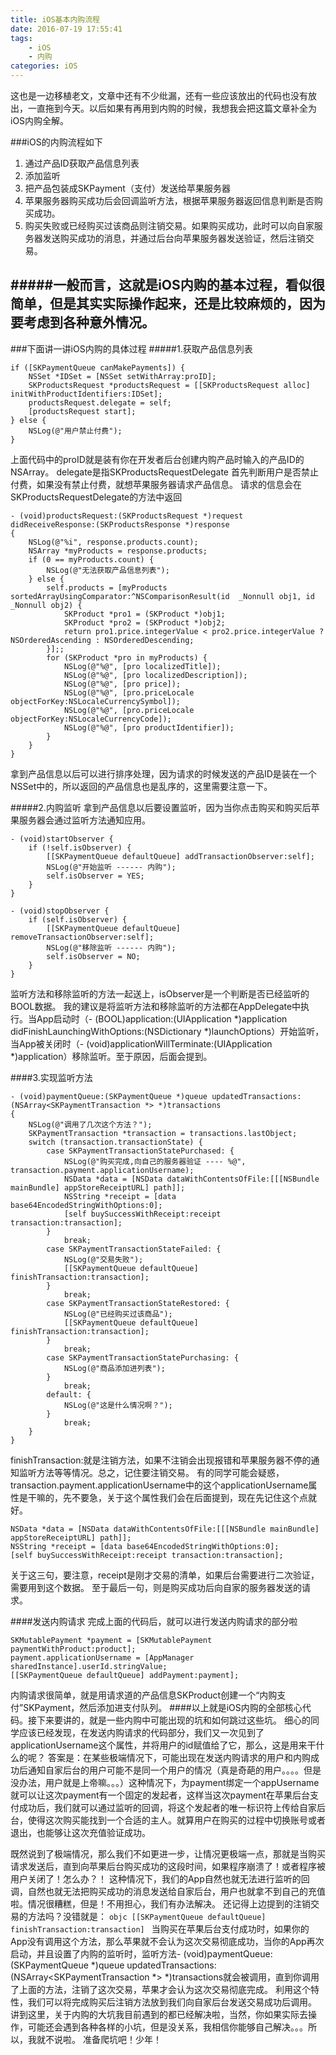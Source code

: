 ```yaml
---
title: iOS基本内购流程
date: 2016-07-19 17:55:41
tags: 
	- iOS
	- 内购
categories: iOS
---
```

这也是一边移植老文，文章中还有不少纰漏，还有一些应该放出的代码也没有放出，一直拖到今天。以后如果有再用到内购的时候，我想我会把这篇文章补全为iOS内购全解。

<!-- more -->

###iOS的内购流程如下

1. 通过产品ID获取产品信息列表
2. 添加监听
3. 把产品包装成SKPayment（支付）发送给苹果服务器
4. 苹果服务器购买成功后会回调监听方法，根据苹果服务器返回信息判断是否购买成功。
5. 购买失败或已经购买过该商品则注销交易。如果购买成功，此时可以向自家服务器发送购买成功的消息，并通过后台向苹果服务器发送验证，然后注销交易。

#####一般而言，这就是iOS内购的基本过程，看似很简单，但是其实实际操作起来，还是比较麻烦的，因为要考虑到各种意外情况。
------

###下面讲一讲iOS内购的具体过程
#####1.获取产品信息列表
````objc
if ([SKPaymentQueue canMakePayments]) {
    NSSet *IDSet = [NSSet setWithArray:proID];
    SKProductsRequest *productsRequest = [[SKProductsRequest alloc] initWithProductIdentifiers:IDSet];
    productsRequest.delegate = self;
    [productsRequest start];
} else {
    NSLog(@"用户禁止付费");
}
````
上面代码中的proID就是装有你在开发者后台创建内购产品时输入的产品ID的NSArray。
delegate是指SKProductsRequestDelegate
首先判断用户是否禁止付费，如果没有禁止付费，就想苹果服务器请求产品信息。
请求的信息会在SKProductsRequestDelegate的方法中返回
````objc
- (void)productsRequest:(SKProductsRequest *)request didReceiveResponse:(SKProductsResponse *)response
{
    NSLog(@"%i", response.products.count);
    NSArray *myProducts = response.products;
    if (0 == myProducts.count) {
        NSLog(@"无法获取产品信息列表");
    } else {
        self.products = [myProducts sortedArrayUsingComparator:^NSComparisonResult(id  _Nonnull obj1, id  _Nonnull obj2) {
            SKProduct *pro1 = (SKProduct *)obj1;
            SKProduct *pro2 = (SKProduct *)obj2;
            return pro1.price.integerValue < pro2.price.integerValue ? NSOrderedAscending : NSOrderedDescending;
        }];;
        for (SKProduct *pro in myProducts) {
            NSLog(@"%@", [pro localizedTitle]);
            NSLog(@"%@", [pro localizedDescription]);
            NSLog(@"%@", [pro price]);
            NSLog(@"%@", [pro.priceLocale objectForKey:NSLocaleCurrencySymbol]);
            NSLog(@"%@", [pro.priceLocale objectForKey:NSLocaleCurrencyCode]);
            NSLog(@"%@", [pro productIdentifier]);
        }
    }
}
````
拿到产品信息以后可以进行排序处理，因为请求的时候发送的产品ID是装在一个NSSet中的，所以返回的产品信息也是乱序的，这里需要注意一下。

#####2.内购监听
拿到产品信息以后要设置监听，因为当你点击购买和购买后苹果服务器会通过监听方法通知应用。
````objc
- (void)startObserver {
    if (!self.isObserver) {
        [[SKPaymentQueue defaultQueue] addTransactionObserver:self];
        NSLog(@"开始监听 ------ 内购");
        self.isObserver = YES;
    }
}

- (void)stopObserver {
    if (self.isObserver) {
        [[SKPaymentQueue defaultQueue] removeTransactionObserver:self];
        NSLog(@"移除监听 ------ 内购");
        self.isObserver = NO;
    }
}
````
监听方法和移除监听的方法一起送上，isObserver是一个判断是否已经监听的BOOL数据。
我的建议是将监听方法和移除监听的方法都在AppDelegate中执行。当App启动时（- (BOOL)application:(UIApplication *)application didFinishLaunchingWithOptions:(NSDictionary *)launchOptions）开始监听，当App被关闭时（- (void)applicationWillTerminate:(UIApplication *)application）移除监听。至于原因，后面会提到。

####3.实现监听方法
````objc
- (void)paymentQueue:(SKPaymentQueue *)queue updatedTransactions:(NSArray<SKPaymentTransaction *> *)transactions
{
    NSLog(@"调用了几次这个方法？");
    SKPaymentTransaction *transaction = transactions.lastObject;
    switch (transaction.transactionState) {
        case SKPaymentTransactionStatePurchased: {
            NSLog(@"购买完成,向自己的服务器验证 ---- %@", transaction.payment.applicationUsername);
            NSData *data = [NSData dataWithContentsOfFile:[[[NSBundle mainBundle] appStoreReceiptURL] path]];
            NSString *receipt = [data base64EncodedStringWithOptions:0];
            [self buySuccessWithReceipt:receipt transaction:transaction];
        }
            break;
        case SKPaymentTransactionStateFailed: {
            NSLog(@"交易失败");
            [[SKPaymentQueue defaultQueue] finishTransaction:transaction];
        }
            break;
        case SKPaymentTransactionStateRestored: {
            NSLog(@"已经购买过该商品");
            [[SKPaymentQueue defaultQueue] finishTransaction:transaction];
        }
            break;
        case SKPaymentTransactionStatePurchasing: {
            NSLog(@"商品添加进列表");
        }
            break;
        default: {
            NSLog(@"这是什么情况啊？");
        }
            break;
    }
}
````
finishTransaction:就是注销方法，如果不注销会出现报错和苹果服务器不停的通知监听方法等等情况。总之，记住要注销交易。
有的同学可能会疑惑，transaction.payment.applicationUsername中的这个applicationUsername属性是干嘛的，先不要急，关于这个属性我们会在后面提到，现在先记住这个点就好。
````objc
NSData *data = [NSData dataWithContentsOfFile:[[[NSBundle mainBundle] appStoreReceiptURL] path]]; 
NSString *receipt = [data base64EncodedStringWithOptions:0];
[self buySuccessWithReceipt:receipt transaction:transaction];
````
关于这三句，要注意，receipt是刚才交易的清单，如果后台需要进行二次验证，需要用到这个数据。
至于最后一句，则是购买成功后向自家的服务器发送的请求。

####发送内购请求
完成上面的代码后，就可以进行发送内购请求的部分啦
````objc
SKMutablePayment *payment = [SKMutablePayment paymentWithProduct:product];
payment.applicationUsername = [AppManager sharedInstance].userId.stringValue;
[[SKPaymentQueue defaultQueue] addPayment:payment];
````
内购请求很简单，就是用请求道的产品信息SKProduct创建一个“内购支付”SKPayment，然后添加进支付队列。
####以上就是iOS内购的全部核心代码。接下来要讲的，就是一些内购中可能出现的坑和如何跳过这些坑。
细心的同学应该已经发现，在发送内购请求的代码部分，我们又一次见到了applicationUsername这个属性，并将用户的id赋值给了它，那么，这是用来干什么的呢？
答案是：在某些极端情况下，可能出现在发送内购请求的用户和内购成功后通知自家后台的用户可能不是同一个用户的情况（真是奇葩的用户。。。。但是没办法，用户就是上帝嘛。。。）这种情况下，为payment绑定一个appUsername就可以让这次payment有一个固定的发起者，这样当这次payment在苹果后台支付成功后，我们就可以通过监听的回调，将这个发起者的唯一标识符上传给自家后台，使得这次购买能找到一个合适的主人。就算用户在购买的过程中切换账号或者退出，也能够让这次充值验证成功。

既然说到了极端情况，那么我们不如更进一步，让情况更极端一点，那就是当购买请求发送后，直到向苹果后台购买成功的这段时间，如果程序崩溃了！或者程序被用户关闭了！怎么办？！
这种情况下，我们的App自然也就无法进行监听的回调，自然也就无法把购买成功的消息发送给自家后台，用户也就拿不到自己的充值啦。情况很糟糕，但是！不用担心，我们有办法解决。
还记得上边提到的注销交易的方法吗？没错就是：
	````objc
	[[SKPaymentQueue defaultQueue] finishTransaction:transaction]
	````
当购买在苹果后台支付成功时，如果你的App没有调用这个方法，那么苹果就不会认为这次交易彻底成功，当你的App再次启动，并且设置了内购的监听时，监听方法- (void)paymentQueue:(SKPaymentQueue *)queue updatedTransactions:(NSArray<SKPaymentTransaction *> *)transactions就会被调用，直到你调用了上面的方法，注销了这次交易，苹果才会认为这次交易彻底完成。
利用这个特性，我们可以将完成购买后注销方法放到我们向自家后台发送交易成功后调用。
讲到这里，关于内购的大坑我目前遇到的都已经解决啦，当然，你如果实际去操作，可能还会遇到各种各样的小坑，但是没关系，我相信你能够自己解决。。。所以，我就不说啦。
准备爬坑吧！少年！